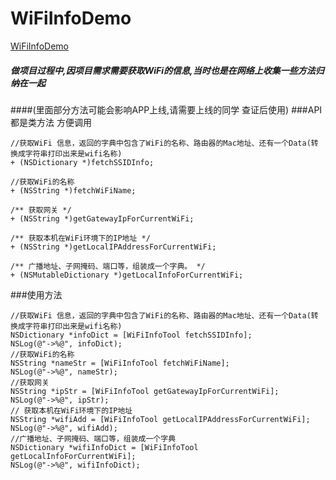# WiFiInfoDemo

[WiFiInfoDemo](https://github.com/ywdonga/WiFiInfoDemo)
##### 做项目过程中,因项目需求需要获取WiFi的信息,当时也是在网络上收集一些方法归纳在一起

####(里面部分方法可能会影响APP上线,请需要上线的同学 查证后使用)
###API 都是类方法 方便调用
```
//获取WiFi 信息，返回的字典中包含了WiFi的名称、路由器的Mac地址、还有一个Data(转换成字符串打印出来是wifi名称)
+ (NSDictionary *)fetchSSIDInfo;

//获取WiFi的名称
+ (NSString *)fetchWiFiName;

/** 获取网关 */
+ (NSString *)getGatewayIpForCurrentWiFi;

/** 获取本机在WiFi环境下的IP地址 */
+ (NSString *)getLocalIPAddressForCurrentWiFi;

/** 广播地址、子网掩码、端口等，组装成一个字典。 */
+ (NSMutableDictionary *)getLocalInfoForCurrentWiFi;
```
###使用方法
```
//获取WiFi 信息，返回的字典中包含了WiFi的名称、路由器的Mac地址、还有一个Data(转换成字符串打印出来是wifi名称)
NSDictionary *infoDict = [WiFiInfoTool fetchSSIDInfo];
NSLog(@"->%@", infoDict);
//获取WiFi的名称
NSString *nameStr = [WiFiInfoTool fetchWiFiName];
NSLog(@"->%@", nameStr);
//获取网关
NSString *ipStr = [WiFiInfoTool getGatewayIpForCurrentWiFi];
NSLog(@"->%@", ipStr);
// 获取本机在WiFi环境下的IP地址
NSString *wifiAdd = [WiFiInfoTool getLocalIPAddressForCurrentWiFi];
NSLog(@"->%@", wifiAdd);
//广播地址、子网掩码、端口等，组装成一个字典
NSDictionary *wifiInfoDict = [WiFiInfoTool getLocalInfoForCurrentWiFi];
NSLog(@"->%@", wifiInfoDict);
```
